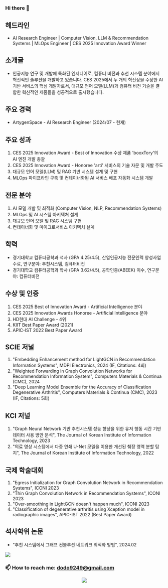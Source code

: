 ### Hi there 👋

## 헤드라인

- AI Research Engineer | Computer Vision, LLM & Recommendation Systems | MLOps Engineer | CES 2025 Innovation Award Winner

## 소개글

- 인공지능 연구 및 개발에 특화된 엔지니어로, 컴퓨터 비전과 추천 시스템 분야에서 혁신적인 솔루션을 개발하고 있습니다. CES 2025에서 두 개의 혁신상을 수상한 AI 기반 서비스의 핵심 개발자로서, 대규모 언어 모델(LLM)과 컴퓨터 비전 기술을 결합한 혁신적인 제품들을 성공적으로 출시했습니다.

## 주요 경력

- ArtygenSpace - AI Research Engineer (2024/07 - 현재)

## 주요 성과

1. CES 2025 Innovation Award - Best of Innovation 수상 제품 'booxTory'의 AI 엔진 개발 총괄
2. CES 2025 Innovation Award - Honoree 'arti' 서비스의 기술 자문 및 개발 주도
3. 대규모 언어 모델(LLM) 및 RAG 기반 시스템 설계 및 구현
4. MLOps 파이프라인 구축 및 컨테이너화된 AI 서비스 배포 자동화 시스템 개발

## 전문 분야

1. AI 모델 개발 및 최적화 (Computer Vision, NLP, Recommendation Systems)
2. MLOps 및 AI 시스템 아키텍처 설계
3. 대규모 언어 모델 및 RAG 시스템 구현
4. 컨테이너화 및 마이크로서비스 아키텍처 설계

## 학력

- 경기대학교 컴퓨터공학과 석사 (GPA 4.25/4.5), 산업인공지능 전문인력 양성사업 수료, 연구분야: 추천시스템, 컴퓨터비전
- 경기대학교 컴퓨터공학과 학사 (GPA 3.62/4.5), 공학인증(ABEEK) 이수, 연구분야: 컴퓨터비전

## 수상 및 인증

1. CES 2025 Best of Innovation Award - Artificial Intelligence 분야
2. CES 2025 Innovation Awards Honoree - Artificial Intelligence 분야
3. HD현대 AI Challenge - 4위
4. KIIT Best Paper Award (2021)
5. APIC-IST 2022 Best Paper Award

## SCIE 저널

1. "Embedding Enhancement method for LightGCN in Recommendation Information Systems", MDPI Electronics, 2024 (IF, Citations: 4회)
2. "Weighted Forwarding in Graph Convolution Networks for Recommendation Information System", Computers Materials & Continua (CMC), 2024
3. "Deep Learning Model Ensemble for the Accuracy of Classification Degenerative Arthritis", Computers Materials & Continua (CMC), 2023 (IF, Citations: 5회)

## KCI 저널

1. "Graph Neural Network 기반 추천시스템 성능 향상을 위한 유저 행동 시간 기반 데이터 사용 방안 분석", The Journal of Korean Institute of Information Technology, 2023
2. "의료 영상 시스템에서 다중 연쇄 U-Net 모델을 이용한 개선된 췌장 영역 분할 탐지", The Journal of Korean Institute of Information Technology, 2022

## 국제 학술대회

1. "Egress Initialization for Graph Convolution Network in Recommendation Systems", ICONI 2023
2. "Thin Graph Convolution Network in Recommendation Systems", ICONI 2023
3. "Over-smoothing in LightGCN doesn't happen much", ICONI 2023
4. "Classification of degenerative arthritis using Xception model in radiographic images", APIC-IST 2022 (Best Paper Award)

## 석사학위 논문

- "추천 시스템에서 그래프 컨볼루션 네트워크 최적화 방법", 2024.02

<img src="https://wakatime.com/share/@667c9955-3f05-4096-b1ad-2f7cf5813194/98337dd7-8ec0-46a5-8db5-1f36643be0fa.svg"></embed>

### 📫 How to reach me: dodo9249@gmail.com

<p align="center">
  <img src="https://criminal-vivyanne-lucidus-346ca075.koyeb.app/lucidus/card_v1?  theme=blue&name=Sangmin%20Lee&job=AI%2FML%20Engineer&company=Artygenspace&address=Seoul%2C%20korea&about=Work%20is%20so%20hard..&email=d9249%40artygenspace.com&linkedin=https%3A%2F%2Flinkedin.com%2Fin%2Fmeanl">
</p>
